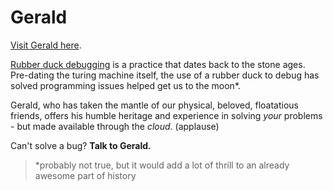 # Gerald

[Visit Gerald here](https://zlw11063.github.io/gerald/).

[Rubber duck debugging](https://en.wikipedia.org/wiki/Rubber_duck_debugging) is a practice that dates back to the stone ages. Pre-dating the turing machine itself, the use of a rubber duck to debug has solved programming issues helped get us to the moon*. 

Gerald, who has taken the mantle of our physical, beloved, floatatious friends, offers his humble heritage and experience in solving _your_ problems - but made available through the _cloud_. (applause)

Can't solve a bug? **Talk to Gerald.**






> *probably not true, but it would add a lot of thrill to an already awesome part of history

